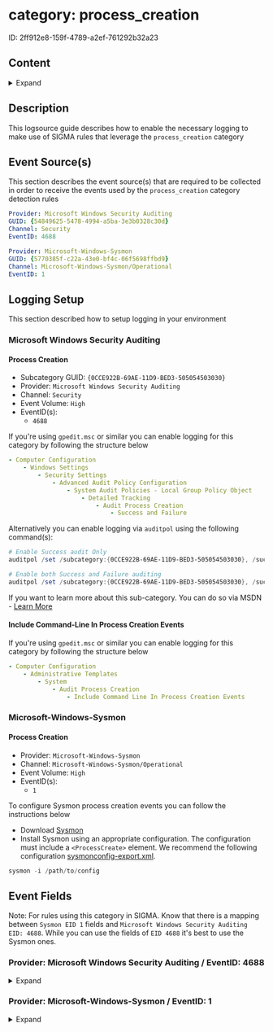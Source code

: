 # category: process_creation

ID: 2ff912e8-159f-4789-a2ef-761292b32a23

## Content

<details>
    <summary>Expand</summary>

- [category: process\_creation](#category-process_creation)
  - [Content](#content)
  - [Description](#description)
  - [Event Source(s)](#event-sources)
  - [Logging Setup](#logging-setup)
    - [Microsoft Windows Security Auditing](#microsoft-windows-security-auditing)
      - [Process Creation](#process-creation)
      - [Include Command-Line In Process Creation Events](#include-command-line-in-process-creation-events)
    - [Microsoft-Windows-Sysmon](#microsoft-windows-sysmon)
      - [Process Creation](#process-creation-1)
  - [Event Fields](#event-fields)
    - [Provider: Microsoft Windows Security Auditing / EventID: 4688](#provider-microsoft-windows-security-auditing--eventid-4688)
    - [Provider: Microsoft-Windows-Sysmon / EventID: 1](#provider-microsoft-windows-sysmon--eventid-1)

</details>

## Description

This logsource guide describes how to enable the necessary logging to make use of SIGMA rules that leverage the `process_creation` category

## Event Source(s)

This section describes the event source(s) that are required to be collected in order to receive the events used by the `process_creation` category detection rules

```yml
Provider: Microsoft Windows Security Auditing
GUID: {54849625-5478-4994-a5ba-3e3b0328c30d}
Channel: Security
EventID: 4688
```

```yml
Provider: Microsoft-Windows-Sysmon
GUID: {5770385f-c22a-43e0-bf4c-06f5698ffbd9}
Channel: Microsoft-Windows-Sysmon/Operational
EventID: 1
```

## Logging Setup

This section described how to setup logging in your environment

### Microsoft Windows Security Auditing

#### Process Creation

- Subcategory GUID: `{0CCE922B-69AE-11D9-BED3-505054503030}`
- Provider: `Microsoft Windows Security Auditing`
- Channel: `Security`
- Event Volume: `High`
- EventID(s):
  - `4688`

If you're using `gpedit.msc` or similar you can enable logging for this category by following the structure below

```yml
- Computer Configuration
    - Windows Settings
        - Security Settings
            - Advanced Audit Policy Configuration
                - System Audit Policies - Local Group Policy Object
                    - Detailed Tracking
                        - Audit Process Creation
                            - Success and Failure
```

Alternatively you can enable logging via `auditpol` using the following command(s):

```powershell
# Enable Success audit Only
auditpol /set /subcategory:{0CCE922B-69AE-11D9-BED3-505054503030}, /success:enable

# Enable both Success and Failure auditing
auditpol /set /subcategory:{0CCE922B-69AE-11D9-BED3-505054503030}, /success:enable /failure:disable
```

If you want to learn more about this sub-category. You can do so via MSDN - [Learn More](https://learn.microsoft.com/en-us/windows/security/threat-protection/auditing/audit-process-creation)

#### Include Command-Line In Process Creation Events

If you're using `gpedit.msc` or similar you can enable logging for this category by following the structure below

```yml
- Computer Configuration
    - Administrative Templates
        - System
            - Audit Process Creation
                - Include Command Line In Process Creation Events
```

### Microsoft-Windows-Sysmon

#### Process Creation

- Provider: `Microsoft-Windows-Sysmon`
- Channel: `Microsoft-Windows-Sysmon/Operational`
- Event Volume: `High`
- EventID(s):
  - `1`

To configure Sysmon process creation events you can follow the instructions below

- Download [Sysmon](https://learn.microsoft.com/en-us/sysinternals/downloads/sysmon)
- Install Sysmon using an appropriate configuration. The configuration must include a `<ProcessCreate>` element. We recommend the following configuration [sysmonconfig-export.xml](https://github.com/Neo23x0/sysmon-config/blob/master/sysmonconfig-export.xml).

```powershell
sysmon -i /path/to/config
```

## Event Fields

Note: For rules using this category in SIGMA. Know that there is a mapping between `Sysmon EID 1` fields and `Microsoft Windows Security Auditing EID: 4688`. While you can use the fields of `EID 4688` it's best to use the Sysmon ones.

### Provider: Microsoft Windows Security Auditing / EventID: 4688

<details>
    <summary>Expand</summary>

```yml
- SubjectUserSid
- SubjectUserName
- SubjectDomainName
- SubjectLogonId
- NewProcessId
- NewProcessName
- TokenElevationType
- ProcessId
- CommandLine
- TargetUserSid
- TargetUserName
- TargetDomainName
- TargetLogonId
- ParentProcessName
- MandatoryLabel
```

</details>

### Provider: Microsoft-Windows-Sysmon / EventID: 1

<details>
    <summary>Expand</summary>

```yml
- RuleName
- UtcTime
- ProcessGuid
- ProcessId
- Image
- FileVersion
- Description
- Product
- Company
- OriginalFileName
- CommandLine
- CurrentDirectory
- User
- LogonGuid
- LogonId
- TerminalSessionId
- IntegrityLevel
- Hashes
- ParentProcessGuid
- ParentProcessId
- ParentImage
- ParentCommandLine
- ParentUser
```

</details>
